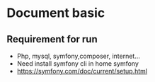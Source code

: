 # Document basic


## Requirement for run

- Php, mysql, symfony,composer, internet...
- Need install symfony cli in home symfony
- https://symfony.com/doc/current/setup.html
